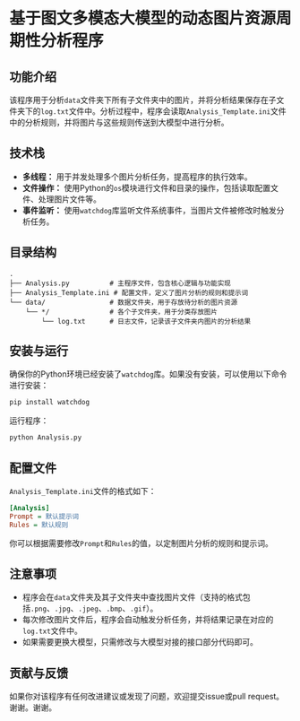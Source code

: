 # 基于图文多模态大模型的动态图片资源周期性分析程序

## 功能介绍
该程序用于分析`data`文件夹下所有子文件夹中的图片，并将分析结果保存在子文件夹下的`log.txt`文件中。分析过程中，程序会读取`Analysis_Template.ini`文件中的分析规则，并将图片与这些规则传送到大模型中进行分析。

## 技术栈
- **多线程：** 用于并发处理多个图片分析任务，提高程序的执行效率。
- **文件操作：** 使用Python的`os`模块进行文件和目录的操作，包括读取配置文件、处理图片文件等。
- **事件监听：** 使用`watchdog`库监听文件系统事件，当图片文件被修改时触发分析任务。

## 目录结构
```
.
├── Analysis.py          # 主程序文件，包含核心逻辑与功能实现
├── Analysis_Template.ini # 配置文件，定义了图片分析的规则和提示词
└── data/                # 数据文件夹，用于存放待分析的图片资源
    └── */               # 各个子文件夹，用于分类存放图片
        └── log.txt      # 日志文件，记录该子文件夹内图片的分析结果
```

## 安装与运行
确保你的Python环境已经安装了`watchdog`库。如果没有安装，可以使用以下命令进行安装：

``` bash
pip install watchdog
```
运行程序：

``` bash
python Analysis.py
```
## 配置文件
`Analysis_Template.ini`文件的格式如下：

``` ini
[Analysis]
Prompt = 默认提示词
Rules = 默认规则
```
你可以根据需要修改`Prompt`和`Rules`的值，以定制图片分析的规则和提示词。

## 注意事项
- 程序会在`data`文件夹及其子文件夹中查找图片文件（支持的格式包括`.png`、`.jpg`、`.jpeg`、`.bmp`、`.gif`）。
- 每次修改图片文件后，程序会自动触发分析任务，并将结果记录在对应的`log.txt`文件中。
- 如果需要更换大模型，只需修改与大模型对接的接口部分代码即可。

## 贡献与反馈
如果你对该程序有任何改进建议或发现了问题，欢迎提交issue或pull request。
谢谢。谢谢。